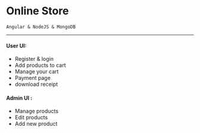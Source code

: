 # Online Store
`Angular & NodeJS & MongoDB`

------------

#### User UI:

- Register & login 
- Add products to cart
- Manage your cart
- Payment page
- download receipt

#### Admin UI :
- Manage products
- Edit products
- Add new product
